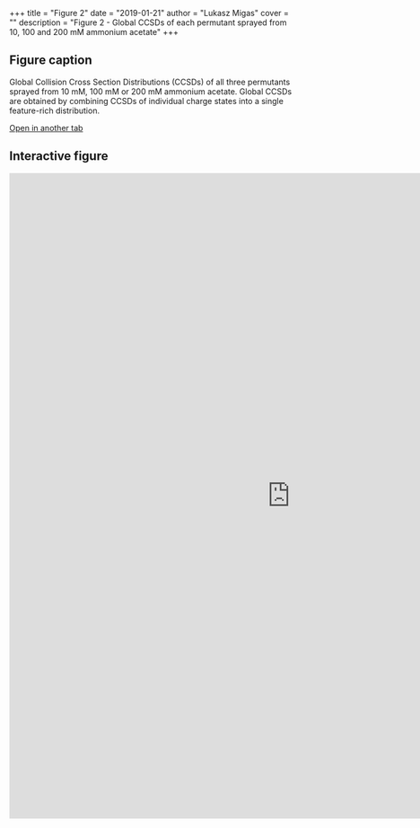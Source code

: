 +++
title = "Figure 2"
date = "2019-01-21"
author = "Lukasz Migas"
cover = ""
description = "Figure 2 - Global CCSDs of each permutant sprayed from 10, 100 and 200 mM ammonium acetate"
+++

## Figure caption

Global Collision Cross Section Distributions (CCSDs) of all three permutants sprayed from 10 mM, 100 mM or 200 mM ammonium acetate. Global CCSDs are obtained by combining CCSDs of individual charge states into a single feature-rich distribution.

[Open in another tab](https://beveridge-migas-p27.netlify.com/assets/Figure_2.html)

## Interactive figure

<iframe 
    width="1000"
    frameborder="0"
    height="1150"
    src="https://beveridge-migas-p27.netlify.com/assets/Figure_2.html"
    style="background: #FFFFFF;"
></iframe>